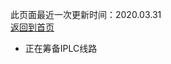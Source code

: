 此页面最近一次更新时间：2020.03.31              
[返回到首页](https://passwallopenwrt.github.io/website/)                

* 正在筹备IPLC线路
